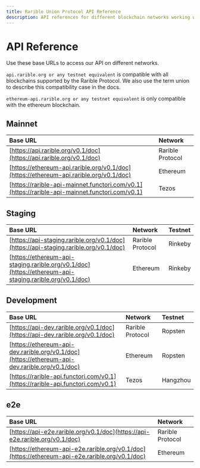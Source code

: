 ```yaml
---
title: Rarible Union Protocol API Reference
description: API references for different blockchain networks working with the protocol
---
```


# API Reference

Use these base URLs to access our API on different networks.

`api.rarible.org or any testnet equivalent` is compatible with all blockchains supported by the Rarible Protocol. We also use the term union to describe this compatibility case in the docs.

`ethereum-api.rarible.org or any testnet equivalent` is only compatible with the ethereum blockchain.

## Mainnet

| Base URL | Network |
| :--- | :--- |
| [https://api.rarible.org/v0.1/doc](https://api.rarible.org/v0.1/doc) | Rarible Protocol |
| [https://ethereum-api.rarible.org/v0.1/doc](https://ethereum-api.rarible.org/v0.1/doc) | Ethereum |
| [https://rarible-api-mainnet.functori.com/v0.1](https://rarible-api-mainnet.functori.com/v0.1) | Tezos |

## Staging

| Base URL | Network | Testnet |
| :--- | :--- | :--- |
| [https://api-staging.rarible.org/v0.1/doc](https://api-staging.rarible.org/v0.1/doc) | Rarible Protocol | Rinkeby |
| [https://ethereum-api-staging.rarible.org/v0.1/doc](https://ethereum-api-staging.rarible.org/v0.1/doc) | Ethereum | Rinkeby |

## Development

| Base URL | Network | Testnet |
| :--- |:---|:---|
| [https://api-dev.rarible.org/v0.1/doc](https://api-dev.rarible.org/v0.1/doc) | Rarible Protocol | Ropsten |
| [https://ethereum-api-dev.rarible.org/v0.1/doc](https://ethereum-api-dev.rarible.org/v0.1/doc) | Ethereum | Ropsten |
| [https://rarible-api.functori.com/v0.1](https://rarible-api.functori.com/v0.1) | Tezos | Hangzhou |

## e2e

| Base URL | Network |
| :--- | :--- |
| [https://api-e2e.rarible.org/v0.1/doc](https://api-e2e.rarible.org/v0.1/doc) | Rarible Protocol |
| [https://ethereum-api-e2e.rarible.org/v0.1/doc](https://ethereum-api-e2e.rarible.org/v0.1/doc) | Ethereum |
